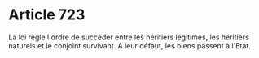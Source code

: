 # Article 723

La loi règle l'ordre de succéder entre les héritiers légitimes, les héritiers naturels et le conjoint survivant. A leur défaut, les biens passent à l'Etat.